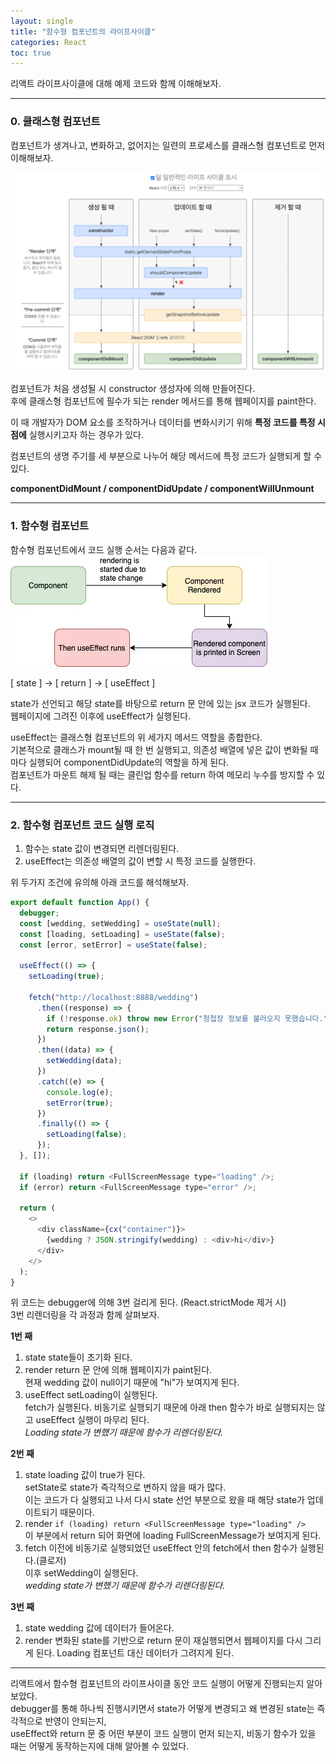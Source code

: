 ```yaml
---
layout: single
title: "함수형 컴포넌트의 라이프사이클"
categories: React
toc: true
---
```


리액트 라이프사이클에 대해 예제 코드와 함께 이해해보자.

---

### 0. 클래스형 컴포넌트

컴포넌트가 생겨나고, 변화하고, 없어지는 일련의 프로세스를 클래스형 컴포넌트로 먼저 이해해보자.

![](/images/2024-11-25-function-component-lifecycle/image1.png)

컴포넌트가 처음 생성될 시 constructor 생성자에 의해 만들어진다.  
후에 클래스형 컴포넌트에 필수가 되는 render 메서드를 통해 웹페이지를 paint한다.

이 때 개발자가 DOM 요소를 조작하거나 데이터를 변화시키기 위해 **특정 코드를 특정 시점에** 실행시키고자 하는 경우가 있다.

컴포넌트의 생명 주기를 세 부분으로 나누어 해당 메서드에 특정 코드가 실행되게 할 수 있다.

**componentDidMount / componentDidUpdate / componentWillUnmount**

---

### 1. 함수형 컴포넌트

함수형 컴포넌트에서 코드 실행 순서는 다음과 같다.  
![](/images/2024-11-25-function-component-lifecycle/image2.png)

[ state ] -> [ return ] -> [ useEffect ]

state가 선언되고 해당 state를 바탕으로 return 문 안에 있는 jsx 코드가 실행된다.  
웹페이지에 그려진 이후에 useEffect가 실행된다.

useEffect는 클래스형 컴포넌트의 위 세가지 메서드 역할을 종합한다.  
기본적으로 클래스가 mount될 때 한 번 실행되고, 의존성 배열에 넣은 값이 변화될 때마다 실행되어 componentDidUpdate의 역할을 하게 된다.  
컴포넌트가 마운트 해제 될 때는 클린업 함수를 return 하여 메모리 누수를 방지할 수 있다.

---

### 2. 함수형 컴포넌트 코드 실행 로직

1. 함수는 state 값이 변경되면 리렌더링된다.
2. useEffect는 의존성 배열의 값이 변할 시 특정 코드를 실행한다.

위 두가지 조건에 유의해 아래 코드를 해석해보자.

```js
export default function App() {
  debugger;
  const [wedding, setWedding] = useState(null);
  const [loading, setLoading] = useState(false);
  const [error, setError] = useState(false);

  useEffect(() => {
    setLoading(true);

    fetch("http://localhost:8888/wedding")
      .then((response) => {
        if (!response.ok) throw new Error("청첩장 정보를 불러오지 못했습니다.");
        return response.json();
      })
      .then((data) => {
        setWedding(data);
      })
      .catch((e) => {
        console.log(e);
        setError(true);
      })
      .finally(() => {
        setLoading(false);
      });
  }, []);

  if (loading) return <FullScreenMessage type="loading" />;
  if (error) return <FullScreenMessage type="error" />;

  return (
    <>
      <div className={cx("container")}>
        {wedding ? JSON.stringify(wedding) : <div>hi</div>}
      </div>
    </>
  );
}
```

위 코드는 debugger에 의해 3번 걸리게 된다. (React.strictMode 제거 시)  
3번 리렌더링을 각 과정과 함께 살펴보자.

**1번 째**

1. state
   state들이 초기화 된다.
2. render
   return 문 안에 의해 웹페이지가 paint된다.  
   현재 wedding 값이 null이기 때문에 "hi"가 보여지게 된다.
3. useEffect
   setLoading이 실행된다.  
   fetch가 실행된다. 비동기로 실행되기 때문에 아래 then 함수가 바로 실행되지는 않고 useEffect 실행이 마무리 된다.  
   _Loading state가 변했기 때문에 함수가 리렌더링된다._

**2번 째**

1. state
   loading 값이 true가 된다.  
   setState로 state가 즉각적으로 변하지 않을 때가 많다.  
   이는 코드가 다 실행되고 나서 다시 state 선언 부분으로 왔을 때 해당 state가 업데이트되기 때문이다.
2. render
   `if (loading) return <FullScreenMessage type="loading" />`  
   이 부분에서 return 되어 화면에 loading FullScreenMessage가 보여지게 된다.
3. fetch
   이전에 비동기로 실행되었던 useEffect 안의 fetch에서 then 함수가 실행된다.(클로저)  
   이후 setWedding이 실행된다.  
   _wedding state가 변했기 때문에 함수가 리렌더링된다._

**3번 째**

1. state
   wedding 값에 데이터가 들어온다.
2. render
   변화된 state를 기반으로 return 문이 재실행되면서 웹페이지를 다시 그리게 된다.
   Loading 컴포넌트 대신 데이터가 그려지게 된다.

---

리액트에서 함수형 컴포넌트의 라이프사이클 동안 코드 실행이 어떻게 진행되는지 알아보았다.  
debugger를 통해 하나씩 진행시키면서 state가 어떻게 변경되고 왜 변경된 state는 즉각적으로 반영이 안되는지,  
useEffect와 return 문 중 어떤 부분이 코드 실행이 먼저 되는지, 비동기 함수가 있을 때는 어떻게 동작하는지에 대해 알아볼 수 있었다.
